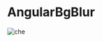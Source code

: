 # AngularBgBlur

![che](https://user-images.githubusercontent.com/43171309/216756595-231eb5e8-5990-4783-8466-485eab67070a.png)
